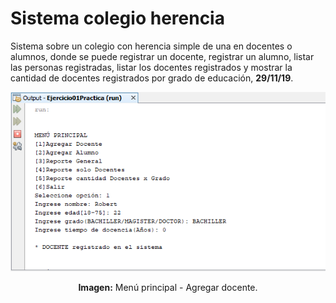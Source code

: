 # Sistema colegio herencia
Sistema sobre un colegio con herencia simple de una en docentes o alumnos, donde se puede registrar un docente, registrar un alumno, listar las personas registradas, listar los docentes registrados y mostrar la cantidad de docentes registrados por grado de educación, **29/11/19**.

<div align="center">
<img src="src/media/menu-principal.png">
<p><strong>Imagen:</strong> Menú principal - Agregar docente.</p>
</div>
